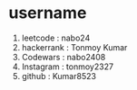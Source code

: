 # username
1. leetcode   : nabo24
2. hackerrank	: Tonmoy Kumar
3. Codewars	  : nabo2408
4. Instagram	: tonmoy2327
5. github 		: Kumar8523
